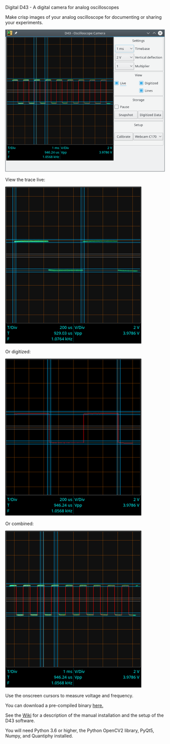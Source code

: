 
Digital D43 - A digital camera for analog oscilloscopes

Make crisp images of your analog oscilloscope for documenting or sharing your experiments.

![Digital D-43 Screenshot](/docs/images/D43-Screenshot.png)

View the trace live:

![Live view](/docs/images/1kHz_Analog.png)

Or digitized:

![Digitized view](/docs/images/1kHz_Digitized.png)

Or combined:

![Combined view](/docs/images/1kHz_Combined.png)

Use the onscreen cursors to measure voltage and frequency.

You can download a pre-compiled binary [here.](https://github.com/JosephEoff/D43/releases)

See the [Wiki](https://github.com/JosephEoff/D43/wiki) for a description of the manual installation and the setup of the D43 software.

You will need Python 3.6 or higher, the Python OpenCV2 library, PyQt5, Numpy, and Quantiphy installed.
